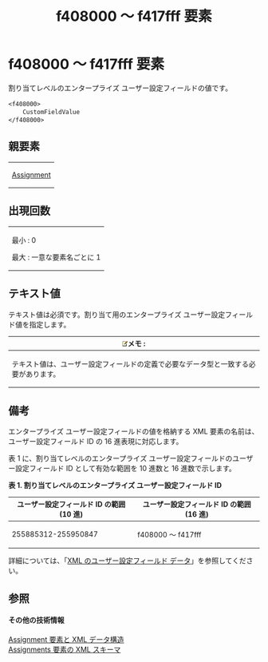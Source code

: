 ﻿---
title: f408000 ～ f417fff 要素
TOCTitle: f408000 ～ f417fff 要素
ms:assetid: cc4a5f30-5707-4861-8243-18bd138dcc95
ms:mtpsurl: https://msdn.microsoft.com/ja-jp/library/Bb968688(v=office.12)
ms:contentKeyID: 16747364
ms.date: 06/30/2008
mtps_version: v=office.12
ms.translationtype: HT
---

# f408000 ～ f417fff 要素

割り当てレベルのエンタープライズ ユーザー設定フィールドの値です。

    <f408000>
        CustomFieldValue
    </f408000>

## 親要素

<table>
<colgroup>
<col style="width: 100%" />
</colgroup>
<tbody>
<tr class="odd">
<td><p><a href="assignment-element.md">Assignment</a></p></td>
</tr>
</tbody>
</table>


## 出現回数


<table>
<colgroup>
<col style="width: 100%" />
</colgroup>
<tbody>
<tr class="odd">
<td><p>最小 : 0</p>
<p>最大 : 一意な要素名ごとに 1</p></td>
</tr>
</tbody>
</table>


## テキスト値

テキスト値は必須です。割り当て用のエンタープライズ ユーザー設定フィールド値を指定します。

<table>
<colgroup>
<col style="width: 100%" />
</colgroup>
<thead>
<tr class="header">
<th><img src="images/Bb968475.note(ja-jp,office.12).gif" alt="Note" class="note" />メモ :</th>
</tr>
</thead>
<tbody>
<tr class="odd">
<td><p>テキスト値は、ユーザー設定フィールドの定義で必要なデータ型と一致する必要があります。</p></td>
</tr>
</tbody>
</table>


## 備考

エンタープライズ ユーザー設定フィールドの値を格納する XML 要素の名前は、ユーザー設定フィールド ID の 16 進表現に対応します。

表 1 に、割り当てレベルのエンタープライズ ユーザー設定フィールドのユーザー設定フィールド ID として有効な範囲を 10 進数と 16 進数で示します。

**表 1. 割り当てレベルのエンタープライズ ユーザー設定フィールド ID**

<table>
<colgroup>
<col style="width: 50%" />
<col style="width: 50%" />
</colgroup>
<thead>
<tr class="header">
<th>ユーザー設定フィールド ID の範囲 (10 進)</th>
<th>ユーザー設定フィールド ID の範囲 (16 進)</th>
</tr>
</thead>
<tbody>
<tr class="odd">
<td><p>255885312-255950847</p></td>
<td><p>f408000 ～ f417fff</p></td>
</tr>
</tbody>
</table>


詳細については、「[XML のユーザー設定フィールド データ](custom-field-data-in-xml.md)」を参照してください。

## 参照

#### その他の技術情報

[Assignment 要素と XML データ構造](assignment-elements-and-xml-structure.md)  
[Assignments 要素の XML スキーマ](xml-schema-for-the-assignments-element.md)

